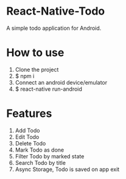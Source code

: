 # React-Native-Todo
A simple todo application for Android.

# How to use
1. Clone the project
2. $ npm i
3. Connect an android device/emulator
4. $ react-native run-android

# Features
1. Add Todo
2. Edit Todo
3. Delete Todo
4. Mark Todo as done
5. Filter Todo by marked state
6. Search Todo by title
7. Async Storage, Todo is saved on app exit


